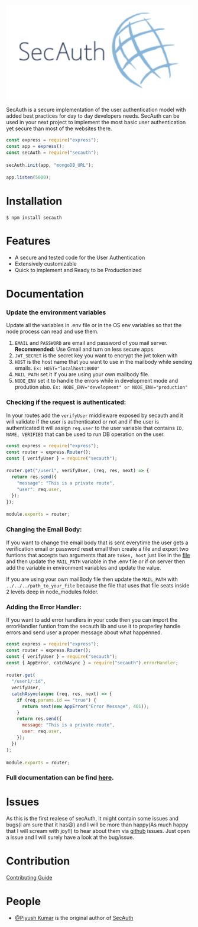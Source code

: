 ![SecAuth Logo](Images/logo.png)

SecAuth is a secure implementation of the user authentication model with added best practices for day to day developers needs. SecAuth can be used in your next project to implement the most basic user authentication yet secure than most of the websites there.

```js
const express = require("express");
const app = express();
const secAuth = require("secauth");

secAuth.init(app, "mongoDB_URL");

app.listen(5000);
```

# Installation

```
$ npm install secauth
```

# Features

- A secure and tested code for the User Authentication
- Extensively customizable
- Quick to implement and Ready to be Productionized

# Documentation

### Update the environment variables

Update all the variables in .env file or in the OS env variables so that the node process can read and use them.

1. `EMAIL` and `PASSWORD` are email and password of you mail server. **Recommended:** Use Gmail and turn on less secure apps.
2. `JWT_SECRET` is the secret key you want to encrypt the jwt token with
3. `HOST` is the host name that you want to use in the mailbody while sending emails. `Ex: HOST="localhost:8000"`
4. `MAIL_PATH` set it if you are using your own mailbody file.
5. `NODE_ENV` set it to handle the errors while in development mode and prodution also. `Ex: NODE_ENV="development" or NODE_ENV="production"`

### Checking if the request is authenticated:

In your routes add the `verifyUser` middleware exposed by secauth and it will validate if the user is authenticated or not and if the user is authenticated it will assign `req.user` to the user variable that contains `ID, NAME, VERIFIED` that can be used to run DB operation on the user.

```js
const express = require("express");
const router = express.Router();
const { verifyUser } = require("secauth");

router.get("/user1", verifyUser, (req, res, next) => {
  return res.send({
    "message": "This is a private route",
    "user": req.user,
  });
});

module.exports = router;
```

### Changing the Email Body:

If you want to change the email body that is sent everytime the user gets a verification email or password reset email then create a file and export two funtions that accepts two arguments that are `token, host` just like in the [file](https://github.com/SilverPoision/secAuth/blob/main/Controller/Misc/mailBody.js) and then update the `MAIL_PATH` variable in the .env file or if on server then add the variable in environment variables and update the value.

If you are using your own mailBody file then update the `MAIL_PATH` with `../../../path_to_your_file` because the file that uses that file seats inside 2 levels deep in node_modules folder.

### Adding the Error Handler:

If you want to add error handlers in your code then you can import the errorHandler funtion from the secauth lib and use it to properley handle errors and send user a proper message about what happenned.

```js
const express = require("express");
const router = express.Router();
const { verifyUser } = require("secauth");
const { AppError, catchAsync } = require("secauth").errorHandler;

router.get(
  "/user1/:id",
  verifyUser,
  catchAsync(async (req, res, next) => {
    if (req.params.id == "true") {
      return next(new AppError("Error Message", 401));
    }
    return res.send({
      message: "This is a private route",
      user: req.user,
    });
  })
);

module.exports = router;

```

### Full documentation can be find [here](https://documenter.getpostman.com/view/6036498/UVXjJvra).

# Issues

As this is the first realese of secAuth, it might contain some issues and bugs(I am sure that it has😆) and I will be more than happy(As much happy that I will scream with joy!!) to hear about them via [github](https://github.com/SilverPoision/secAuth/issues) issues. Just open a issue and I will surely have a look at the bug/issue.

# Contribution

[Contributing Guide](https://github.com/SilverPoision/secAuth/blob/main/Contribution.md)

# People

- [@Piyush Kumar](https://twitter.com/silverpoision) is the original author of [SecAuth](https://github.com/SilverPoision/secAuth)
